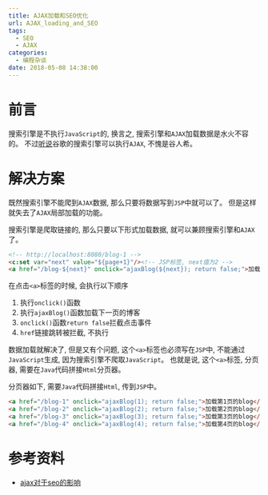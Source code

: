 ```yaml
---
title: AJAX加载和SEO优化
url: AJAX_loading_and_SEO
tags:
  - SEO
  - AJAX
categories:
  - 编程杂谈
date: 2018-05-08 14:38:00
---
```

# 前言
搜索引擎是不执行`JavaScript`的, 换言之, 搜索引擎和`AJAX`加载数据是水火不容的。
不过[听说](https://github.com/cssmagic/blog-old/issues/22)谷歌的搜索引擎可以执行`AJAX`, 不愧是谷人希。

<!-- more -->

# 解决方案
既然搜索引擎不能爬到`AJAX`数据, 那么只要将数据写到`JSP`中就可以了。
但是这样就失去了`AJAX`局部加载的功能。

搜索引擎是爬取链接的, 那么只要以下形式加载数据, 就可以兼顾搜索引擎和`AJAX`了。
```html
<!-- http://localhost:8080/blog-1 -->
<c:set var="next" value="${page+1}"/><!-- JSP标签, next值为2 -->
<a href="/blog-${next}" onclick="ajaxBlog(${next}); return false;">加载第${next}页的blog</a>
```

在点击`<a>`标签的时候, 会执行以下顺序
1. 执行`onclick()`函数
2. 执行`ajaxBlog()`函数加载下一页的博客
3. `onclick()`函数`return false`拦截点击事件
4. `href`链接跳转被拦截, 不执行

数据加载就解决了, 但是又有个问题, 这个`<a>`标签也必须写在`JSP`中, 不能通过`JavaScript`生成, 因为搜索引擎不爬取`JavaScript`。
也就是说, 这个`<a>`标签, 分页器, 需要在`Java`代码拼接`Html`分页器。

分页器如下, 需要`Java`代码拼接`Html`, 传到`JSP`中。
```html
<a href="/blog-1" onclick="ajaxBlog(1); return false;">加载第1页的blog</a>
<a href="/blog-2" onclick="ajaxBlog(2); return false;">加载第2页的blog</a>
<a href="/blog-3" onclick="ajaxBlog(3); return false;">加载第3页的blog</a>
<a href="/blog-4" onclick="ajaxBlog(4); return false;">加载第4页的blog</a>
```

# 参考资料
- [ajax对于seo的影响](http://zy116494718.iteye.com/blog/1685776)